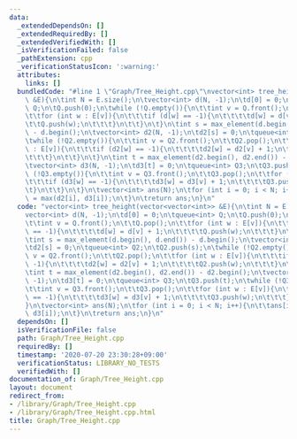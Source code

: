 ```yaml
---
data:
  _extendedDependsOn: []
  _extendedRequiredBy: []
  _extendedVerifiedWith: []
  _isVerificationFailed: false
  _pathExtension: cpp
  _verificationStatusIcon: ':warning:'
  attributes:
    links: []
  bundledCode: "#line 1 \"Graph/Tree_Height.cpp\"\nvector<int> tree_height(vector<vector<int>>\
    \ &E){\n\tint N = E.size();\n\tvector<int> d(N, -1);\n\td[0] = 0;\n\tqueue<int>\
    \ Q;\n\tQ.push(0);\n\twhile (!Q.empty()){\n\t\tint v = Q.front();\n\t\tQ.pop();\n\
    \t\tfor (int w : E[v]){\n\t\t\tif (d[w] == -1){\n\t\t\t\td[w] = d[v] + 1;\n\t\t\
    \t\tQ.push(w);\n\t\t\t}\n\t\t}\n\t}\n\tint s = max_element(d.begin(), d.end())\
    \ - d.begin();\n\tvector<int> d2(N, -1);\n\td2[s] = 0;\n\tqueue<int> Q2;\n\tQ2.push(s);\n\
    \twhile (!Q2.empty()){\n\t\tint v = Q2.front();\n\t\tQ2.pop();\n\t\tfor (int w\
    \ : E[v]){\n\t\t\tif (d2[w] == -1){\n\t\t\t\td2[w] = d2[v] + 1;\n\t\t\t\tQ2.push(w);\n\
    \t\t\t}\n\t\t}\n\t}\n\tint t = max_element(d2.begin(), d2.end()) - d2.begin();\n\
    \tvector<int> d3(N, -1);\n\td3[t] = 0;\n\tqueue<int> Q3;\n\tQ3.push(t);\n\twhile\
    \ (!Q3.empty()){\n\t\tint v = Q3.front();\n\t\tQ3.pop();\n\t\tfor (int w : E[v]){\n\
    \t\t\tif (d3[w] == -1){\n\t\t\t\td3[w] = d3[v] + 1;\n\t\t\t\tQ3.push(w);\n\t\t\
    \t}\n\t\t}\n\t}\n\tvector<int> ans(N);\n\tfor (int i = 0; i < N; i++){\n\t\tans[i]\
    \ = max(d2[i], d3[i]);\n\t}\n\treturn ans;\n}\n"
  code: "vector<int> tree_height(vector<vector<int>> &E){\n\tint N = E.size();\n\t\
    vector<int> d(N, -1);\n\td[0] = 0;\n\tqueue<int> Q;\n\tQ.push(0);\n\twhile (!Q.empty()){\n\
    \t\tint v = Q.front();\n\t\tQ.pop();\n\t\tfor (int w : E[v]){\n\t\t\tif (d[w]\
    \ == -1){\n\t\t\t\td[w] = d[v] + 1;\n\t\t\t\tQ.push(w);\n\t\t\t}\n\t\t}\n\t}\n\
    \tint s = max_element(d.begin(), d.end()) - d.begin();\n\tvector<int> d2(N, -1);\n\
    \td2[s] = 0;\n\tqueue<int> Q2;\n\tQ2.push(s);\n\twhile (!Q2.empty()){\n\t\tint\
    \ v = Q2.front();\n\t\tQ2.pop();\n\t\tfor (int w : E[v]){\n\t\t\tif (d2[w] ==\
    \ -1){\n\t\t\t\td2[w] = d2[v] + 1;\n\t\t\t\tQ2.push(w);\n\t\t\t}\n\t\t}\n\t}\n\
    \tint t = max_element(d2.begin(), d2.end()) - d2.begin();\n\tvector<int> d3(N,\
    \ -1);\n\td3[t] = 0;\n\tqueue<int> Q3;\n\tQ3.push(t);\n\twhile (!Q3.empty()){\n\
    \t\tint v = Q3.front();\n\t\tQ3.pop();\n\t\tfor (int w : E[v]){\n\t\t\tif (d3[w]\
    \ == -1){\n\t\t\t\td3[w] = d3[v] + 1;\n\t\t\t\tQ3.push(w);\n\t\t\t}\n\t\t}\n\t\
    }\n\tvector<int> ans(N);\n\tfor (int i = 0; i < N; i++){\n\t\tans[i] = max(d2[i],\
    \ d3[i]);\n\t}\n\treturn ans;\n}\n"
  dependsOn: []
  isVerificationFile: false
  path: Graph/Tree_Height.cpp
  requiredBy: []
  timestamp: '2020-07-20 23:30:28+09:00'
  verificationStatus: LIBRARY_NO_TESTS
  verifiedWith: []
documentation_of: Graph/Tree_Height.cpp
layout: document
redirect_from:
- /library/Graph/Tree_Height.cpp
- /library/Graph/Tree_Height.cpp.html
title: Graph/Tree_Height.cpp
---
```

